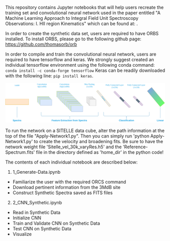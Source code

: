 This repository contains Jupyter notebooks that will help users recreate
the training set and convolutional neural network used in the paper entitled
"A Machine Learning Approach to Integral Field Unit Spectroscopy Observations:
I. HII region Kinematics" which can be found at: .

In order to create the synthetic data set, users are required to have ORBS installed.
To install ORBS, please  go to the following github page:
https://github.com/thomasorb/orb

In order to compile and train the convolutional neural network, users are required
to have tensorflow and keras. We strongly suggest created an individual tensorflow
environment using the following conda command: `conda install -c conda-forge tensorflow`
Keras can be readily downloaded with the following line: `pip install keras`.

![Convolutional Neural Network](/images/cnn.png)

To run the network on a SITELLE data cube, alter the path information at the top of the
file "Apply-Network1.py". Then you can simply run 'python Apply-Network1.py' to create
the velocity and broadening fits. Be sure to have the network weight file 'Sitelle_vel_30k_varyRes.h5'
and the 'Reference-Spectrum.fits' file
in the directory defined as 'home_dir' in the python code!


The contents of each individual notebook are described below:
1. 1_Generate-Data.ipynb
  - Familiarize the user with the required ORCS command
  - Download pertinent information from the 3MdB site
  - Construct Synthetic Spectra saved as FITS files

2. 2_CNN_Synthetic.ipynb
  - Read in Synthetic Data
  - Initialize CNN
  - Train and Validate CNN on Synthetic Data
  - Test CNN on Synthetic Data
  - Visualize
